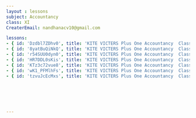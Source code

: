 ```yaml
--- 
layout : lessons 
subject: Accountancy 
class: XI
CreaterEmail: nandhanacv10@gmail.com

lessons: 
- { id: 'Dzdbl7ZDhv0', title: 'KITE VICTERS Plus One Accountancy  Class 1 (First Bell-ഫസ്റ്റ് ബെല്‍)' }
- { id: '8yatBuQiNkQ', title: 'KITE VICTERS Plus One Accountancy  Class 2 (First Bell-ഫസ്റ്റ് ബെല്‍)' }
- { id: 'r54SUU0dyn0', title: 'KITE VICTERS Plus One Accountancy  Class 3 (First Bell-ഫസ്റ്റ് ബെല്‍)' }
- { id: 'HR7DDL0sKis', title: 'KITE VICTERS Plus One Accountancy  Class 4 (First Bell-ഫസ്റ്റ് ബെല്‍)' }
- { id: 'KTz3c72vue8', title: 'KITE VICTERS Plus One Accountancy  Class 5 (First Bell-ഫസ്റ്റ് ബെല്‍)' }
- { id: 'wK1_PFMlhFs', title: 'KITE VICTERS Plus One Accountancy  Class 6 (First Bell-ഫസ്റ്റ് ബെല്‍)' }
- { id: 'tzvuJcEcMxs', title: 'KITE VICTERS Plus One Accountancy  Class 7 (First Bell-ഫസ്റ്റ് ബെല്‍)' }






---
```







